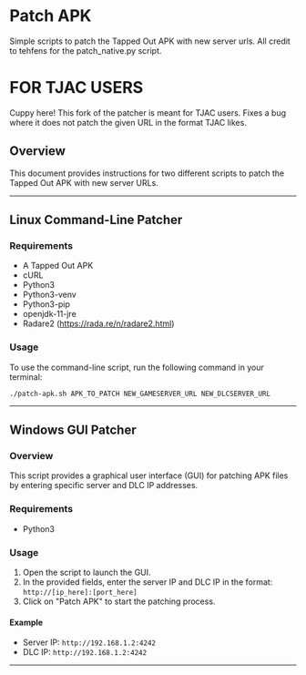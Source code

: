 # Patch APK
Simple scripts to patch the Tapped Out APK with new server urls. All credit to tehfens for the patch_native.py script.

# FOR TJAC USERS
Cuppy here! This fork of the patcher is meant for TJAC users. Fixes a bug where it does not patch the given URL in the format TJAC likes.

## Overview
This document provides instructions for two different scripts to patch the Tapped Out APK with new server URLs. 

---

## Linux Command-Line Patcher

### Requirements
- A Tapped Out APK
- cURL
- Python3
- Python3-venv
- Python3-pip
- openjdk-11-jre
- Radare2 (https://rada.re/n/radare2.html)

### Usage
To use the command-line script, run the following command in your terminal:

```./patch-apk.sh APK_TO_PATCH NEW_GAMESERVER_URL NEW_DLCSERVER_URL```


---

## Windows GUI Patcher

### Overview
This script provides a graphical user interface (GUI) for patching APK files by entering specific server and DLC IP addresses.

### Requirements
- Python3

### Usage
1. Open the script to launch the GUI.
2. In the provided fields, enter the server IP and DLC IP in the format: `http://[ip_here]:[port_here]`
3. Click on "Patch APK" to start the patching process.

#### Example
- Server IP: `http://192.168.1.2:4242`
- DLC IP: `http://192.168.1.2:4242`

---


